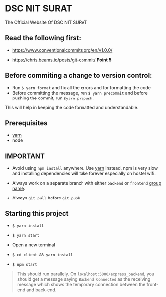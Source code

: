 # DSC NIT SURAT

The Official Website Of DSC NIT SURAT

## Read the following first:
- https://www.conventionalcommits.org/en/v1.0.0/

- https://chris.beams.io/posts/git-commit/ **Point 5**

## Before commiting a change to version control:

- Run `$ yarn format` and fix all the errors and for formatting the code
- Before committing the message, run `$ yarn precommit` and before pushing the commit, run `$yarn prepush`. 

This will help in keeping the code formatted and understandable.

## Prerequisites

- [yarn](https://yarnpkg.com/)
- node

## IMPORTANT

- Avoid using `npm install` anywhere. Use [yarn](https://yarnpkg.com/) instead. npm is very slow and installing dependencies will take forever especially on hostel wifi.

- Always work on a separate branch with either `backend` or `frontend` [group name](https://stackoverflow.com/questions/273695/what-are-some-examples-of-commonly-used-practices-for-naming-git-branches). 

- Always `git pull` before `git push`

## Starting this project

- `$ yarn install`

- `$ yarn start`

- Open a new terminal

- `$ cd client && yarn install`

- `$ npm start`

> This should run parallely. On `localhost:5000/express_backend`, you should get a message saying `Backend Connected` as the receiving message which shows the temporary connection between the front-end and back-end.
